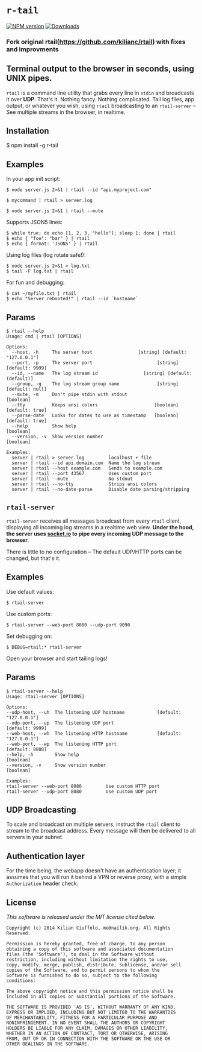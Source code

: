 # `r-tail`

[![NPM version][npm-image]][npm-url] [![Downloads][downloads-image]][npm-url]

### Fork original rtail(https://github.com/kilianc/rtail) with fixes and improvments

## Terminal output to the browser in seconds, using UNIX pipes.

`rtail` is a command line utility that grabs every line in `stdin` and broadcasts it over **UDP**. That's it. Nothing fancy. Nothing complicated. Tail log files, app output, or whatever you wish, using `rtail` broadcasting to an `rtail-server` – See multiple streams in the browser, in realtime.

## Installation

  $ npm install -g r-tail

## Examples

In your app init script:

    $ node server.js 2>&1 | rtail --id "api.myproject.com"

    $ mycommand | rtail > server.log

    $ node server.js 2>&1 | rtail --mute

Supports JSON5 lines:

    $ while true; do echo [1, 2, 3, "hello"]; sleep 1; done | rtail
    $ echo { "foo": "bar" } | rtail
    $ echo { format: 'JSON5' } | rtail

Using log files (log rotate safe!):

    $ node server.js 2>&1 > log.txt
    $ tail -F log.txt | rtail

For fun and debugging:

    $ cat ~/myfile.txt | rtail
    $ echo "Server rebooted!" | rtail --id `hostname`

## Params

    $ rtail --help
    Usage: cmd | rtail [OPTIONS]

    Options:
      --host, -h     The server host                 [string] [default: "127.0.0.1"]
      --port, -p     The server port                        [string] [default: 9999]
      --id, --name   The log stream id                 [string] [default: (default)]
      --group, -g    The log stream group name              [string] [default: null]
      --mute, -m     Don't pipe stdin with stdout                          [boolean]
      --tty          Keeps ansi colors                     [boolean] [default: true]
      --parse-date   Looks for dates to use as timestamp   [boolean] [default: true]
      --help         Show help                                             [boolean]
      --version, -v  Show version number                                   [boolean]

    Examples:
      server | rtail > server.log         localhost + file
      server | rtail --id api.domain.com  Name the log stream
      server | rtail --host example.com   Sends to example.com
      server | rtail --port 43567         Uses custom port
      server | rtail --mute               No stdout
      server | rtail --no-tty             Strips ansi colors
      server | rtail --no-date-parse      Disable date parsing/stripping

## `rtail-server`

`rtail-server` receives all messages broadcast from every `rtail` client, displaying all incoming log streams in a realtime web view. **Under the hood, the server uses [socket.io](http://socket.io) to pipe every incoming UDP message to the browser.**

There is little to no configuration – The default UDP/HTTP ports can be changed, but that's it.

## Examples

Use default values:

    $ rtail-server

Use custom ports:

    $ rtail-server --web-port 8080 --udp-port 9090

Set debugging on:

    $ DEBUG=rtail:* rtail-server

Open your browser and start tailing logs!

## Params

    $ rtail-server --help
    Usage: rtail-server [OPTIONS]

    Options:
    --udp-host, --uh  The listening UDP hostname            [default: "127.0.0.1"]
    --udp-port, --up  The listening UDP port                       [default: 9999]
    --web-host, --wh  The listening HTTP hostname           [default: "127.0.0.1"]
    --web-port, --wp  The listening HTTP port                      [default: 8888]
    --help, -h        Show help                                          [boolean]
    --version, -v     Show version number                                [boolean]

    Examples:
    rtail-server --web-port 8080         Use custom HTTP port
    rtail-server --udp-port 8080         Use custom UDP port

## UDP Broadcasting

To scale and broadcast on multiple servers, instruct the `rtail` client to stream to the broadcast address. Every message will then be delivered to all servers in your subnet.

## Authentication layer

For the time being, the webapp doesn't have an authentication layer; it assumes that you will run it behind a VPN or reverse proxy, with a simple `Authorization` header check.

## License

_This software is released under the MIT license cited below_.

    Copyright (c) 2014 Kilian Ciuffolo, me@nailik.org. All Rights Reserved.

    Permission is hereby granted, free of charge, to any person
    obtaining a copy of this software and associated documentation
    files (the 'Software'), to deal in the Software without
    restriction, including without limitation the rights to use,
    copy, modify, merge, publish, distribute, sublicense, and/or sell
    copies of the Software, and to permit persons to whom the
    Software is furnished to do so, subject to the following
    conditions:

    The above copyright notice and this permission notice shall be
    included in all copies or substantial portions of the Software.

    THE SOFTWARE IS PROVIDED 'AS IS', WITHOUT WARRANTY OF ANY KIND,
    EXPRESS OR IMPLIED, INCLUDING BUT NOT LIMITED TO THE WARRANTIES
    OF MERCHANTABILITY, FITNESS FOR A PARTICULAR PURPOSE AND
    NONINFRINGEMENT. IN NO EVENT SHALL THE AUTHORS OR COPYRIGHT
    HOLDERS BE LIABLE FOR ANY CLAIM, DAMAGES OR OTHER LIABILITY,
    WHETHER IN AN ACTION OF CONTRACT, TORT OR OTHERWISE, ARISING
    FROM, OUT OF OR IN CONNECTION WITH THE SOFTWARE OR THE USE OR
    OTHER DEALINGS IN THE SOFTWARE.

[downloads-image]: http://img.shields.io/npm/dm/r-tail.svg

[npm-url]: https://npmjs.org/package/r-tail
[npm-image]: http://img.shields.io/npm/v/r-tail.svg
